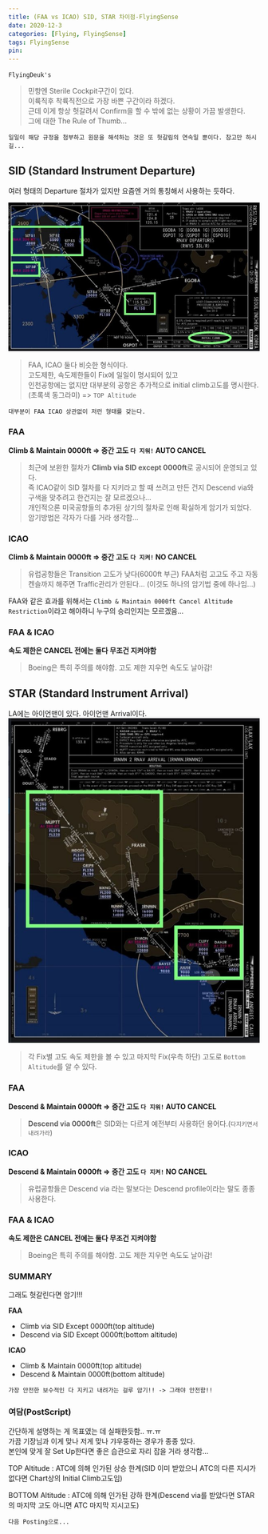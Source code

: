 ```yaml
---
title: (FAA vs ICAO) SID, STAR 차이점-FlyingSense
date: 2020-12-3
categories: [Flying, FlyingSense]
tags: FlyingSense
pin:
---
```


`FlyingDeuk's`
> 민항엔 Sterile Cockpit구간이 있다. <br>
이륙직후 착륙직전으로 가장 바쁜 구간이라 하겠다. <br>
근데 이게 항상 헛갈려서 Confirm을 할 수 밖에 없는 상황이 가끔 발생한다. <br>
그에 대한 The Rule of Thumb...

`일일이 해당 규정을 첨부하고 원문을 해석하는 것은 또 헛갈림의 연속일 뿐이다. 참고만 하시길...`

## SID (Standard Instrument Departure)
여러 형태의 Departure 절차가 있지만 요즘엔 거의 통칭해서 사용하는 듯하다.

![sid](/img/flying/sense/faaicao/sid.jpg)

>FAA, ICAO 둘다 비슷한 형식이다. <br>
고도제한, 속도제한들이 Fix에 일일이 명시되어 있고 <br>
인천공항에는 없지만 대부분의 공항은 추가적으로 initial climb고도를 명시한다. (초록색 동그라미) => `TOP Altitude`

`대부분이 FAA ICAO 상관없이 저런 형태를 갖는다.`

### FAA
**Climb & Maintain 0000ft => 중간 고도 `다 지워!` AUTO CANCEL**
>최근에 보완한 절차가 **Climb via SID except 0000ft**로 공시되어 운영되고 있다. <br>
즉 ICAO같이 SID 절차를 다 지키라고 할 때 쓰려고 만든 건지 Descend via와 구색을 맞추려고 한건지는 잘 모르겠으나...<br>
개인적으론 미국공항들의 추가된 상기의 절차로 인해 확실하게 암기가 되었다. <br>
암기방법은 각자가 다를 거라 생각함...

### ICAO
__Climb & Maintain 0000ft => 중간 고도 `다 지켜!` NO CANCEL__
>유럽공항들은 Transition 고도가 낮다(6000ft 부근) FAA처럼 고고도 주고 자동 켄슬까지 해주면 Traffic관리가 안된다... (이것도 하나의 암기법 중에 하나임...)

FAA와 같은 효과를 위해서는 `Climb & Maintain 0000ft Cancel Altitude Restriction`이라고 해야하니 누구의 승리인지는 모르겠음...

### FAA & ICAO
**속도 제한은 CANCEL 전에는 둘다 무조건 지켜야함**
>Boeing은 특히 주의를 해야함. 고도 제한 지우면 속도도 날아감!

## STAR (Standard Instrument Arrival)
LA에는 아이언맨이 있다. 아이언맨 Arrival이다.
![star](/img/flying/sense/faaicao/star.jpg)
>각 Fix별 고도 속도 제한을 볼 수 있고 마지막 Fix(우측 하단) 고도로 `Bottom Altitude`를 알 수 있다. <br>

### FAA
**Descend & Maintain 0000ft => 중간 고도 `다 지워!` AUTO CANCEL**
>**Descend via 0000ft**은 SID와는 다르게 예전부터 사용하던 용어다.(`다지키면서 내려가라`) <br>

### ICAO
__Descend & Maintain 0000ft => 중간 고도 `다 지켜!` NO CANCEL__
>유럽공항들은 Descend via 라는 말보다는 Descend profile이라는 말도 종종 사용한다.

### FAA & ICAO
**속도 제한은 CANCEL 전에는 둘다 무조건 지켜야함**
>Boeing은 특히 주의를 해야함. 고도 제한 지우면 속도도 날아감!

### SUMMARY
그래도 헛갈린다면 암기!!!

**FAA**
- Climb via SID Except 0000ft(top altitude)
- Descend via SID Except 0000ft(bottom altitude)

**ICAO**
- Climb & Maintain 0000ft(top altitude)
- Descend & Maintain 0000ft(bottom altitude)

`가장 안전한 보수적인 다 지키고 내려가는 걸루 암기!! -> 그래야 안전함!!`

### 여담(PostScript)
간단하게 설명하는 게 목표였는 데 실패한듯함.. ㅠ.ㅠ <br>
가끔 기장님과 이게 맞나 저게 맞나 갸우뚱하는 경우가 종종 있다. <br>
본인에 맞게 잘 Set Up한다면 좋은 습관으로 자리 잡을 거라 생각함...<br>

TOP Altitude : ATC에 의해 인가된 상승 한계(SID 이미 받았으니 ATC의 다른 지시가 없다면 Chart상의 Initial Climb고도임)

BOTTOM Altitude : ATC에 의해 인가된 강하 한계(Descend via를 받았다면 STAR의 마지막 고도 아니면 ATC 마지막 지시고도)

`다음 Posting으로...`
